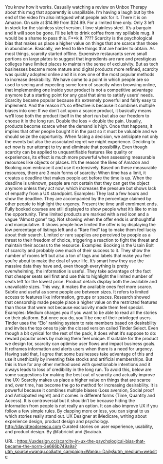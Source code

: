   You know how it works. 
   Casually watching a review on Unbox Therapy about this mug that apparently is unspillable. I’m having a laugh but by the end of the video I’m also intrigued what people ask for it. 
   There it is on Amazon. On sale at $14.99 from $24.99. For a limited time only. Only 3 left in stock for the stainless steel version. I love stainless steel. It’s a bargain and it will soon be gone. I’ll be left to drink coffee from my spillable mug. It would be a shame to pass this. F**k it. ???? 
   Scarcity is the psychological bias that makes us place a higher value on things that are scarce than those in abundance. Basically, we tend to like things that are harder to obtain. 
   As most things, scarcity started offline. Expensive restaurants serve small portions on large plates to suggest that ingredients are rare and prestigious colleges have limited places to maintain the sense of exclusivity. 
   But as tech businesses became more mature and digital products more refined, scarcity was quickly adopted online and it is now one of the most popular methods to increase desirability. 
   We have come to a point in which people are so used to seeing and expecting some form of scarcity when browsing online, that implementing one inside your product is not a competitive advantage anymore but a starting point for any goal that aims to satisfy users’ needs. 
   Scarcity became popular because it’s extremely powerful and fairly easy to implement. And the reason it’s so effective is because it combines multiple biases into one: 
   If we don’t act upon a scarce product, it basically means we’ll lose both the product itself in the short run but also our freedom to choose it in the long run. Double the loss = double the pain. 
   Usually, products become scarce when the demand is high. Once that happens, it implies that other people bought it in the past so it must be valuable and we should seize the opportunity. 
   When facing a decision, we anticipate not only the events but also the associated regret we might experience. Deciding to act now is our attempt to try and eliminate that possibility. 
   Even though scarcity can be applied to unquantifiable features like quality or experiences, its effect is much more powerful when assessing measurable resources like objects or places. It’s the reason the likes of Amazon and Booking.com embrace it and use it extensively. 
   Based on these measurable resources, there are 3 main forms of scarcity: 
   When time has a limit, it creates a deadline that makes people act before the time is up. When the deadline is unknown, people are not certain that they can get the object anymore unless they act now, which increases the pressure but shows lack of empathy from a UX standpoint. 
   Examples: 
   They last a few hours and show the deadline. They are accompanied by the percentage claimed by other people to highlight the urgency. 
   Present the time until enrolment ends. Fully booked courses are still displayed to show people what it’s like to miss the opportunity. 
   Time limited products are marked with a red icon and a vague “Almost gone” tag. Not showing when the offer ends is unthoughtful and manipulative. 
   It shows people how limited the offer is by displaying the low percentage of listings left and a “Rare find” tag to make them feel lucky about their search. 
   Limited or rare supplies are perceived by people as a threat to their freedom of choice, triggering a reaction to fight the threat and maintain their access to the resource. 
   Examples: 
   Booking is the Usain Bolt of scarcity and probably owe much of their success to it. They show the number of rooms left but also a ton of tags and labels that make you feel you’re about to make the deal of your life. 
   It’s smart how they use the massive data they have and, even though everything is pretty overwhelming, the information is useful. 
   They take advantage of the fact that cheaper seats sell first and use this to highlight the limited number of seats left for the lowest price. 
   Product details display both the available and unavailable sizes. This way, it makes the available ones feel more scarce. Subtle and useful as some people are between sizes. 
   It refers to limited access to features like information, groups or spaces. Research showed that censorship made people place a higher value on the restricted features than those that were not because exclusivity made them feel special. 
   Examples: 
   Medium charges you if you want to be able to read all the stories on their platform. But once you do, you’ll be one of their privileged users. 
   Tinder uses the “Elo” ranking system to rate members based on desirability and invites the top ones to join the closed version called Tinder Select. Even though a bit cynical for the rest of the pack, it does what it’s suppose to do: reward popular users by making them feel unique. 
   If suitable for the product we design for, scarcity can optimise user flows and impact business goals. It reframes information and alerts users when there is a need for urgency. 
   Having said that, I agree that some businesses take advantage of this and use it unethically by inventing fake stocks and artificial memberships. But this is true for any other method used with questionable intentions and it always leads to loss of credibility in the long run. 
   To avoid this, below are some suggestions for making the best out of scarcity and actually improve the UX: 
   Scarcity makes us place a higher value on things that are scarce and, over time, has become the go to method for increasing desirability. It is powerful because it combines multiple biases (Loss aversion, Social proof and Anticipated regret) and it comes in different forms (Time, Quantity and Access). 
   It is controversial but it shouldn’t be because hiding the information from people is not really an option. It can also improve UX if you follow a few simple rules. 
   By clapping more or less, you can signal to us which stories really stand out. 
   UX Designer at iMedicare, writing about experience design, product design and psychology. http://davidteodorescu.com 
   Curated stories on user experience, usability, and product design. By @fabriciot and @caioab. 
  
 URL : https://uxdesign.cc/scarcity-in-ux-the-psychological-bias-that-became-the-norm-3e666b749a9a?utm_source=wanqu.co&utm_campaign=Wanqu+Daily&utm_medium=website